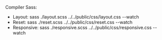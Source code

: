 Compiler Sass:
  - Layout: sass ./layout.scss ../../public/css/layout.css --watch
  - Reset: sass ./reset.scss ../../public/css/reset.css --watch
  - Responsive: sass ./responsive.scss ../../public/css/responsive.css --watch